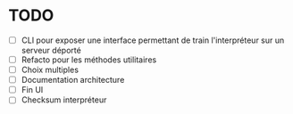 # TODO

- [ ] CLI pour exposer une interface permettant de train l'interpréteur sur un serveur déporté
- [ ] Refacto pour les méthodes utilitaires
- [ ] Choix multiples
- [ ] Documentation architecture
- [ ] Fin UI
- [ ] Checksum interpréteur